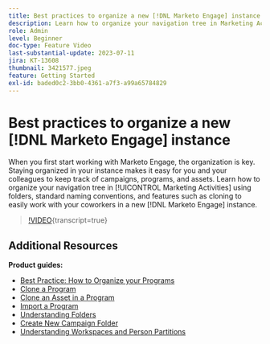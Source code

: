 ```yaml
---
title: Best practices to organize a new [!DNL Marketo Engage] instance
description: Learn how to organize your navigation tree in Marketing Activities using folders, standard naming conventions, and features such as cloning to easily work with your coworkers in a new Marketo Engage instance.
role: Admin
level: Beginner
doc-type: Feature Video
last-substantial-update: 2023-07-11
jira: KT-13608
thumbnail: 3421577.jpeg
feature: Getting Started
exl-id: baded0c2-3bb0-4361-a7f3-a99a65784829
---
```

# Best practices to organize a new [!DNL Marketo Engage] instance

When you first start working with Marketo Engage, the organization is key. Staying organized in your instance makes it easy for you and your colleagues to keep track of campaigns, programs, and assets. Learn how to organize your navigation tree in [!UICONTROL Marketing Activities] using folders, standard naming conventions, and features such as cloning to easily work with your coworkers in a new [!DNL Marketo Engage] instance. 

>[!VIDEO](https://video.tv.adobe.com/v/3421577/?learn=on){transcript=true}

## Additional Resources

**Product guides:**

* [Best Practice: How to Organize your Programs](https://experienceleague.adobe.com/docs/marketo/using/product-docs/core-marketo-concepts/programs/working-with-programs/best-practice-how-to-organize-your-programs.html)
* [Clone a Program](https://experienceleague.adobe.com/docs/marketo/using/product-docs/core-marketo-concepts/programs/working-with-programs/clone-a-program.html)
* [Clone an Asset in a Program](https://experienceleague.adobe.com/docs/marketo/using/product-docs/core-marketo-concepts/programs/working-with-programs/clone-an-asset-in-a-program.html)
* [Import a Program](https://experienceleague.adobe.com/docs/marketo/using/product-docs/core-marketo-concepts/programs/working-with-programs/import-a-program.html)
* [Understanding Folders](https://experienceleague.adobe.com/docs/marketo/using/product-docs/core-marketo-concepts/miscellaneous/understanding-folders.html)
* [Create New Campaign Folder](https://experienceleague.adobe.com/docs/marketo/using/product-docs/core-marketo-concepts/miscellaneous/create-new-campaign-folder.html)
* [Understanding Workspaces and Person Partitions](https://experienceleague.adobe.com/docs/marketo/using/product-docs/administration/workspaces-and-person-partitions/understanding-workspaces-and-person-partitions.html)
